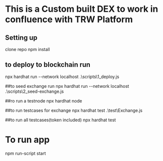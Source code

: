 # This is a Custom built DEX to work in confluence with TRW Platform
## Setting up
clone repo
npm install

## to deploy to blockchain run
npx hardhat run --network localhost .\scripts\1_deploy.js

##to seed exchange run
npx hardhat run --network localhost  .\scripts\2_seed-exchange.js

##ro run a testnode
npx hardhat node

##to run testcases for exchange 
npx hardhat test .\test\Exchange.js

##to run all testcases(token included)
npx hardhat test

# To run app
npm run-script start  
